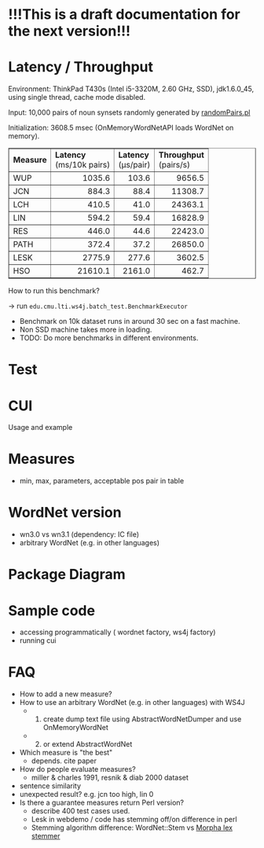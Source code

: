 # !!!This is a draft documentation for the next version!!! #

# Latency / Throughput #

Environment: ThinkPad T430s (Intel i5-3320M, 2.60 GHz, SSD), jdk1.6.0\_45, using single thread, cache mode disabled.

Input: 10,000 pairs of noun synsets randomly generated by [randomPairs.pl](http://www.d.umn.edu/~tpederse/wordnet.html)

Initialization: 3608.5 msec
(OnMemoryWordNetAPI loads WordNet on memory).

<table cellpadding='3' border='1' cellspacing='0'>
<tr><td> <b>Measure</b> </td><td> <b>Latency</b><br />(ms/10k pairs) </td><td> <b>Latency</b><br />(µs/pair) </td><td> <b>Throughput</b><br />(pairs/s) </td></tr>
<tr><td> WUP </td><td align='right'>  1035.6 </td><td align='right'>  103.6 </td><td align='right'>  9656.5</td></tr>
<tr><td> JCN </td><td align='right'>  884.3 </td><td align='right'>  88.4 </td><td align='right'>  11308.7  </td></tr>
<tr><td> LCH </td><td align='right'>  410.5 </td><td align='right'>  41.0 </td><td align='right'>  24363.1</td></tr>
<tr><td> LIN </td><td align='right'>  594.2 </td><td align='right'>  59.4 </td><td align='right'>  16828.9</td></tr>
<tr><td> RES </td><td align='right'>  446.0 </td><td align='right'>  44.6 </td><td align='right'>  22423.0</td></tr>
<tr><td> PATH </td><td align='right'>  372.4 </td><td align='right'>  37.2 </td><td align='right'>  26850.0</td></tr>
<tr><td> LESK </td><td align='right'>  2775.9 </td><td align='right'>  277.6 </td><td align='right'>  3602.5</td></tr>
<tr><td> HSO </td><td align='right'>  21610.1 </td><td align='right'>  2161.0 </td><td align='right'>  462.7</td></tr>
</table>

How to run this benchmark?

-> run `edu.cmu.lti.ws4j.batch_test.BenchmarkExecutor`

  * Benchmark on 10k dataset runs in around 30 sec on a fast machine.
  * Non SSD machine takes more in loading.
  * TODO: Do more benchmarks in different environments.

# Test #

# CUI #

Usage and example

# Measures #

  * min, max, parameters, acceptable pos pair in table

# WordNet version #

  * wn3.0 vs wn3.1 (dependency: IC file)
  * arbitrary WordNet (e.g. in other languages)

# Package Diagram #

# Sample code #

  * accessing programmatically ( wordnet factory, ws4j factory)
  * running cui

# FAQ #
  * How to add a new measure?
  * How to use an arbitrary WordNet (e.g. in other languages) with WS4J
    * 1. create dump text file using AbstractWordNetDumper and use OnMemoryWordNet
    * 2. or extend AbstractWordNet
  * Which measure is "the best"
    * depends. cite paper
  * How do people evaluate measures?
    * miller & charles 1991, resnik & diab 2000 dataset
  * sentence similarity
  * unexpected result? e.g. jcn too high, lin 0
  * Is there a guarantee measures return Perl version?
    * describe 400 test cases used.
    * Lesk in webdemo / code has stemming off/on difference in perl
    * Stemming algorithm difference: WordNet::Stem vs [Morpha lex stemmer](https://github.com/knowitall/morpha)
